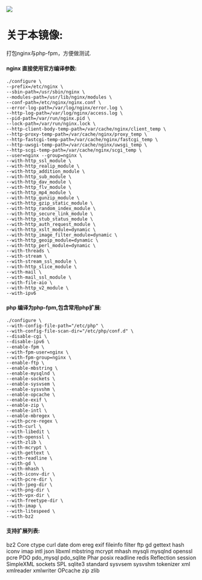 [![](https://images.microbadger.com/badges/image/qq58945591/nginx_php-fpm.svg)](https://microbadger.com/images/qq58945591/nginx_php-fpm "Get your own image badge on microbadger.com")

# 关于本镜像:

打包nginx与php-fpm，方便做测试.

#### nginx 直接使用官方编译参数:

```
./configure \
--prefix=/etc/nginx \
--sbin-path=/usr/sbin/nginx \
--modules-path=/usr/lib/nginx/modules \
--conf-path=/etc/nginx/nginx.conf \
--error-log-path=/var/log/nginx/error.log \
--http-log-path=/var/log/nginx/access.log \
--pid-path=/var/run/nginx.pid \
--lock-path=/var/run/nginx.lock \
--http-client-body-temp-path=/var/cache/nginx/client_temp \
--http-proxy-temp-path=/var/cache/nginx/proxy_temp \
--http-fastcgi-temp-path=/var/cache/nginx/fastcgi_temp \
--http-uwsgi-temp-path=/var/cache/nginx/uwsgi_temp \
--http-scgi-temp-path=/var/cache/nginx/scgi_temp \
--user=nginx --group=nginx \
--with-http_ssl_module \
--with-http_realip_module \
--with-http_addition_module \
--with-http_sub_module \
--with-http_dav_module \
--with-http_flv_module \
--with-http_mp4_module \
--with-http_gunzip_module \
--with-http_gzip_static_module \
--with-http_random_index_module \
--with-http_secure_link_module \
--with-http_stub_status_module \
--with-http_auth_request_module \
--with-http_xslt_module=dynamic \
--with-http_image_filter_module=dynamic \
--with-http_geoip_module=dynamic \
--with-http_perl_module=dynamic \
--with-threads \
--with-stream \
--with-stream_ssl_module \
--with-http_slice_module \
--with-mail \
--with-mail_ssl_module \
--with-file-aio \
--with-http_v2_module \
--with-ipv6
```

#### php 编译为php-fpm,包含常用php扩展:

```
./configure \
--with-config-file-path="/etc/php" \
--with-config-file-scan-dir="/etc/php/conf.d" \
--disable-cgi \
--disable-ipv6 \
--enable-fpm \
--with-fpm-user=nginx \
--with-fpm-group=nginx \
--enable-ftp \
--enable-mbstring \
--enable-mysqlnd \
--enable-sockets \
--enable-sysvsem \
--enable-sysvshm \
--enable-opcache \
--enable-exif \
--enable-zip \
--enable-intl \
--enable-mbregex \
--with-pcre-regex \
--with-curl \
--with-libedit \
--with-openssl \
--with-zlib \
--with-mcrypt \
--with-gettext \
--with-readline \
--with-gd \
--with-mhash \
--with-iconv-dir \
--with-pcre-dir \
--with-jpeg-dir \
--with-png-dir \
--with-vpx-dir \
--with-freetype-dir \
--with-imap \
--with-litespeed \
--with-bz2 
```
#### 支持扩展列表:

bz2 Core ctype curl date dom ereg exif fileinfo filter ftp gd gettext hash iconv imap intl json libxml mbstring mcrypt mhash mysqli mysqlnd openssl pcre PDO pdo_mysql pdo_sqlite Phar posix readline redis Reflection session SimpleXML sockets SPL sqlite3 standard sysvsem sysvshm tokenizer xml xmlreader xmlwriter OPcache zip zlib

